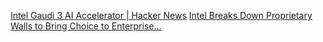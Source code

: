 
[Intel Gaudi 3 AI Accelerator | Hacker News](https://news.ycombinator.com/item?id=39981032)
[Intel Breaks Down Proprietary Walls to Bring Choice to Enterprise...](https://www.intel.com/content/www/us/en/newsroom/news/vision-2024-gaudi-3-ai-accelerator.html)
